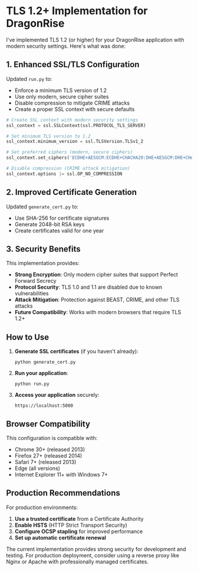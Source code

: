 # TLS 1.2+ Implementation for DragonRise

I've implemented TLS 1.2 (or higher) for your DragonRise application with modern security settings. Here's what was done:

## 1. Enhanced SSL/TLS Configuration

Updated `run.py` to:

- Enforce a minimum TLS version of 1.2
- Use only modern, secure cipher suites
- Disable compression to mitigate CRIME attacks
- Create a proper SSL context with secure defaults

```python
# Create SSL context with modern security settings
ssl_context = ssl.SSLContext(ssl.PROTOCOL_TLS_SERVER)

# Set minimum TLS version to 1.2
ssl_context.minimum_version = ssl.TLSVersion.TLSv1_2

# Set preferred ciphers (modern, secure ciphers)
ssl_context.set_ciphers('ECDHE+AESGCM:ECDHE+CHACHA20:DHE+AESGCM:DHE+CHACHA20')

# Disable compression (CRIME attack mitigation)
ssl_context.options |= ssl.OP_NO_COMPRESSION
```

## 2. Improved Certificate Generation

Updated `generate_cert.py` to:

- Use SHA-256 for certificate signatures
- Generate 2048-bit RSA keys
- Create certificates valid for one year

## 3. Security Benefits

This implementation provides:

- **Strong Encryption**: Only modern cipher suites that support Perfect Forward Secrecy
- **Protocol Security**: TLS 1.0 and 1.1 are disabled due to known vulnerabilities
- **Attack Mitigation**: Protection against BEAST, CRIME, and other TLS attacks
- **Future Compatibility**: Works with modern browsers that require TLS 1.2+

## How to Use

1. **Generate SSL certificates** (if you haven't already):
   ```
   python generate_cert.py
   ```

2. **Run your application**:
   ```
   python run.py
   ```

3. **Access your application** securely:
   ```
   https://localhost:5000
   ```

## Browser Compatibility

This configuration is compatible with:

- Chrome 30+ (released 2013)
- Firefox 27+ (released 2014)
- Safari 7+ (released 2013)
- Edge (all versions)
- Internet Explorer 11+ with Windows 7+

## Production Recommendations

For production environments:

1. **Use a trusted certificate** from a Certificate Authority
2. **Enable HSTS** (HTTP Strict Transport Security)
3. **Configure OCSP stapling** for improved performance
4. **Set up automatic certificate renewal**

The current implementation provides strong security for development and testing. For production deployment, consider using a reverse proxy like Nginx or Apache with professionally managed certificates.